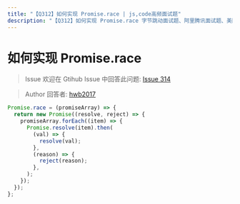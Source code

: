 ```yaml
---
title: "【Q312】如何实现 Promise.race | js,code高频面试题"
description: "【Q312】如何实现 Promise.race 字节跳动面试题、阿里腾讯面试题、美团小米面试题。"
---
```


# 如何实现 Promise.race

> Issue
> 欢迎在 Gtihub Issue 中回答此问题: [Issue 314](https://github.com/shfshanyue/Daily-Question/issues/314)

> Author
> 回答者: [hwb2017](https://github.com/hwb2017)

```javascript
Promise.race = (promiseArray) => {
  return new Promise((resolve, reject) => {
    promiseArray.forEach((item) => {
      Promise.resolve(item).then(
        (val) => {
          resolve(val);
        },
        (reason) => {
          reject(reason);
        },
      );
    });
  });
};
```
